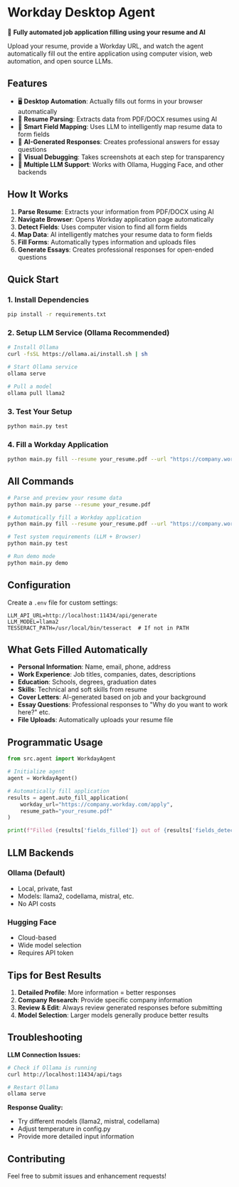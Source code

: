 # Workday Desktop Agent

🤖 **Fully automated job application filling using your resume and AI**

Upload your resume, provide a Workday URL, and watch the agent automatically fill out the entire application using computer vision, web automation, and open source LLMs.

## Features

- 🖥️ **Desktop Automation**: Actually fills out forms in your browser automatically
- 📄 **Resume Parsing**: Extracts data from PDF/DOCX resumes using AI
- 🧠 **Smart Field Mapping**: Uses LLM to intelligently map resume data to form fields
- 📝 **AI-Generated Responses**: Creates professional answers for essay questions
- 📸 **Visual Debugging**: Takes screenshots at each step for transparency
- 🔧 **Multiple LLM Support**: Works with Ollama, Hugging Face, and other backends

## How It Works

1. **Parse Resume**: Extracts your information from PDF/DOCX using AI
2. **Navigate Browser**: Opens Workday application page automatically  
3. **Detect Fields**: Uses computer vision to find all form fields
4. **Map Data**: AI intelligently matches your resume data to form fields
5. **Fill Forms**: Automatically types information and uploads files
6. **Generate Essays**: Creates professional responses for open-ended questions

## Quick Start

### 1. Install Dependencies
```bash
pip install -r requirements.txt
```

### 2. Setup LLM Service (Ollama Recommended)
```bash
# Install Ollama
curl -fsSL https://ollama.ai/install.sh | sh

# Start Ollama service
ollama serve

# Pull a model
ollama pull llama2
```

### 3. Test Your Setup
```bash
python main.py test
```

### 4. Fill a Workday Application
```bash
python main.py fill --resume your_resume.pdf --url "https://company.workday.com/apply"
```

## All Commands

```bash
# Parse and preview your resume data
python main.py parse --resume your_resume.pdf

# Automatically fill a Workday application
python main.py fill --resume your_resume.pdf --url "https://company.workday.com/jobs/apply"

# Test system requirements (LLM + Browser)
python main.py test

# Run demo mode
python main.py demo
```

## Configuration

Create a `.env` file for custom settings:
```env
LLM_API_URL=http://localhost:11434/api/generate
LLM_MODEL=llama2
TESSERACT_PATH=/usr/local/bin/tesseract  # If not in PATH
```

## What Gets Filled Automatically

- **Personal Information**: Name, email, phone, address
- **Work Experience**: Job titles, companies, dates, descriptions
- **Education**: Schools, degrees, graduation dates
- **Skills**: Technical and soft skills from resume
- **Cover Letters**: AI-generated based on job and your background
- **Essay Questions**: Professional responses to "Why do you want to work here?" etc.
- **File Uploads**: Automatically uploads your resume file

## Programmatic Usage

```python
from src.agent import WorkdayAgent

# Initialize agent
agent = WorkdayAgent()

# Automatically fill application
results = agent.auto_fill_application(
    workday_url="https://company.workday.com/apply",
    resume_path="your_resume.pdf"
)

print(f"Filled {results['fields_filled']} out of {results['fields_detected']} fields")
```

## LLM Backends

### Ollama (Default)
- Local, private, fast
- Models: llama2, codellama, mistral, etc.
- No API costs

### Hugging Face
- Cloud-based
- Wide model selection
- Requires API token

## Tips for Best Results

1. **Detailed Profile**: More information = better responses
2. **Company Research**: Provide specific company information
3. **Review & Edit**: Always review generated responses before submitting
4. **Model Selection**: Larger models generally produce better results

## Troubleshooting

**LLM Connection Issues:**
```bash
# Check if Ollama is running
curl http://localhost:11434/api/tags

# Restart Ollama
ollama serve
```

**Response Quality:**
- Try different models (llama2, mistral, codellama)
- Adjust temperature in config.py
- Provide more detailed input information

## Contributing

Feel free to submit issues and enhancement requests!